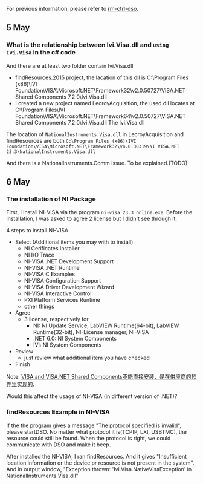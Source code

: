 For previous information, please refer to [rm-ctrl-dso](./rm-ctrl-dso.md).
## 5 May
### What is the relationship between Ivi.Visa.dll and `using Ivi.Visa` in the c# code
And there are at least two folder contain Ivi.Visa.dll
  - findResources.2015 project, the lacation of this dll is C:\Program Files (x86)\IVI Foundation\VISA\Microsoft.NET\Framework32\v2.0.50727\VISA.NET Shared Components 7.2.0\Ivi.Visa.dll
  - I created a new project named LecroyAcquisition, the used dll locates at C:\Program Files\IVI Foundation\VISA\Microsoft.NET\Framework64\v2.0.50727\VISA.NET Shared Components 7.2.0\Ivi.Visa.dll
The Ivi.Visa.dll

The location of `NationalInstruments.Visa.dll` in LecroyAcquisition and findResources are both `C:\Program Files (x86)\IVI Foundation\VISA\Microsoft.NET\Framework32\v4.0.30319\NI VISA.NET 23.3\NationalInstruments.Visa.dll`

And there is a NationalInstruments.Comm issue. To be explained.(TODO)

## 6 May
### The installation of NI Package
First, I install NI-VISA via the program `ni-visa_23.3_online.exe`. Before the installation, I was asked to agree 2 license but I didn't see through it.

4 steps to install NI-VISA.

  - Select (Additional items you may with to install)
  	+ NI Cerificates Installer
  	+ NI I/O Trace
  	+ NI-VISA .NET Development Support 
  	+ NI-VISA .NET Runtime
  	+ NI-VISA C Examples
  	+ NI-VISA Configuration Support
  	+ NI-VISA Driver Development Wizard
  	+ NI-VISA Interactive Control
  	+ PXI Platform Services Runtime
  	+ other things
  - Agree
  	+ 3 license, respectively for
  		* NI: NI Update Service, LabVIEW Runtime(64-bit), LabVIEW Runtime(32-bit), NI-License manager, NI-VISA
  		* .NET 6.0: NI System Components
  		* IVI: NI System Components
  - Review
  	+ just review what additional item you have checked
  - Finish

Note:
[VISA and VISA.NET Shared Components不能直接安装，是在供应商的软件里实现的](https://blog.csdn.net/qq_23958061/article/details/109117339).

Would this affect the usage of NI-VISA (in different version of .NET)?

### findResources Example in NI-VISA
If the the program gives a message "The protocol specified is invalid", please startDSO.
No matter what protocol it is(TCPIP, LXI, USBTMC), the resource could still be found.
When the protocol is right, we could communicate with DSO and make it beep.

After installed the NI-VISA, I ran findResources. And it gives "Insufficient location information or the device pr resource is not present in the system". And in output window, "Exception thrown: 'Ivi.Visa.NativeVisaException' in NationalInstruments.Visa.dll"


